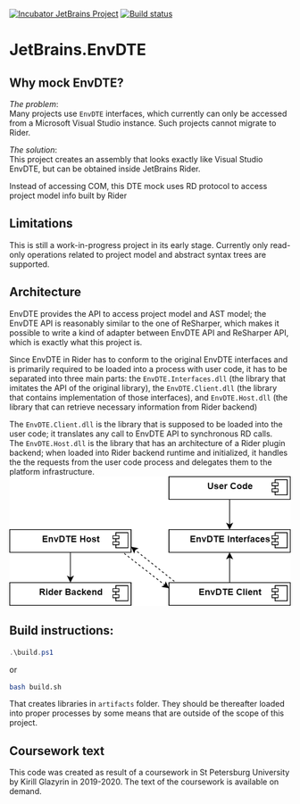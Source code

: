 ﻿[![Incubator JetBrains Project](http://jb.gg/badges/incubator.svg)](https://confluence.jetbrains.com/display/ALL/JetBrains+on+GitHub)
[![Build status](https://ci.appveyor.com/api/projects/status/3k72xhgntrj5t9h2?svg=true)](https://ci.appveyor.com/project/kirillgla/jetbrains-envdte)

JetBrains.EnvDTE
====

Why mock EnvDTE?
----
*The problem*:  
Many projects use `EnvDTE` interfaces, which currently can only be accessed from a Microsoft Visual Studio instance.
 Such projects cannot migrate to Rider.

*The solution*:  
This project creates an assembly that looks exactly like Visual Studio EnvDTE, but can be obtained inside JetBrains Rider.

Instead of accessing COM, this DTE mock uses RD protocol to access project model info built by Rider

Limitations
----
This is still a work-in-progress project in its early stage.
Currently only read-only operations related to project model and abstract syntax trees are supported.

Architecture
----
EnvDTE provides the API to access project model and AST model; the EnvDTE API is reasonably similar to the one of ReSharper,
which makes it possible to write a kind of adapter between EnvDTE API and ReSharper API, which is exactly what this project is.

Since EnvDTE in Rider has to conform to the original EnvDTE interfaces and is primarily required to be loaded into a process with user code,
it has to be separated into three main parts: the `EnvDTE.Interfaces.dll` (the library that imitates the API of the original library),
the `EnvDTE.Client.dll` (the library that contains implementation of those interfaces),
and `EnvDTE.Host.dll` (the library that can retrieve necessary information from Rider backend)

The `EnvDTE.Client.dll` is the library that is supposed to be loaded into the user code; it translates any call to EnvDTE API to synchronous RD calls.  
The `EnvDTE.Host.dll` is the library that has an architecture of a Rider plugin backend;
when loaded into Rider backend runtime and initialized, it handles the the requests from the user code process
and delegates them to the platform infrastructure.
![](documentation/architecture.png)

Build instructions:
----
```powershell
.\build.ps1
```
or
```bash
bash build.sh
```

That creates libraries in `artifacts` folder.
They should be thereafter loaded into proper processes by some means that are outside of the scope of this project.

Coursework text
----
This code was created as result of a coursework in St Petersburg University by Kirill Glazyrin in 2019-2020.
The text of the coursework is available on demand.
